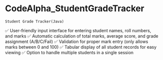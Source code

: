 # CodeAlpha_StudentGradeTracker

    Student Grade Tracker(Java)
✅ User-friendly input interface for entering student names, roll numbers, and marks
✅ Automatic calculation of total marks, average score, and grade assignment (A/B/C/Fail)
✅ Validation for proper mark entry (only allows marks between 0 and 100)
✅ Tabular display of all student records for easy viewing
✅ Option to handle multiple students in a single session
